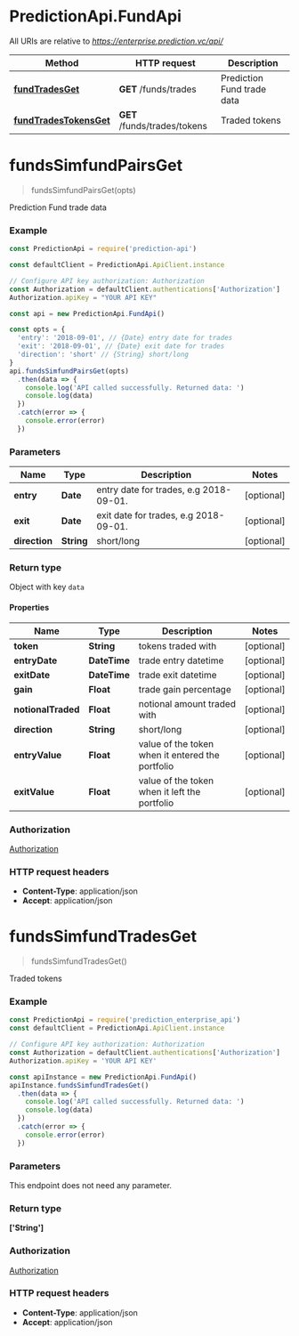 # PredictionApi.FundApi

All URIs are relative to *https://enterprise.prediction.vc/api/*

Method | HTTP request | Description
------------- | ------------- | -------------
[**fundTradesGet**](FundApi.md#fundTradesGet) | **GET** /funds/trades | Prediction Fund trade data
[**fundTradesTokensGet**](FundApi.md#fundTradesTokensGet) | **GET** /funds/trades/tokens | Traded tokens


<a name="fundsSimfundPairsGet"></a>
# **fundsSimfundPairsGet**
> fundsSimfundPairsGet(opts)

Prediction Fund trade data

### Example
```javascript
const PredictionApi = require('prediction-api')

const defaultClient = PredictionApi.ApiClient.instance

// Configure API key authorization: Authorization
const Authorization = defaultClient.authentications['Authorization']
Authorization.apiKey = "YOUR API KEY"

const api = new PredictionApi.FundApi()

const opts = {
  'entry': '2018-09-01', // {Date} entry date for trades
  'exit': '2018-09-01', // {Date} exit date for trades
  'direction': 'short' // {String} short/long
}
api.fundsSimfundPairsGet(opts)
  .then(data => {
    console.log('API called successfully. Returned data: ')
    console.log(data)
  })
  .catch(error => {
    console.error(error)
  })

```

### Parameters

Name | Type | Description  | Notes
------------- | ------------- | ------------- | -------------
 **entry** | **Date**| entry date for trades, e.g 2018-09-01.| [optional]
 **exit** | **Date**| exit date for trades, e.g 2018-09-01. | [optional]
 **direction** | **String**| short/long | [optional]

### Return type

Object with key `data`
#### Properties
Name | Type | Description | Notes
------------ | ------------- | ------------- | -------------
**token** | **String** | tokens traded with | [optional]
**entryDate** | **DateTime** | trade entry datetime | [optional]
**exitDate** | **DateTime** | trade exit datetime | [optional]
**gain** | **Float** | trade gain percentage | [optional]
**notionalTraded** | **Float** | notional amount traded with | [optional]
**direction** | **String** | short/long | [optional]
**entryValue** | **Float** | value of the token when it entered the portfolio | [optional]
**exitValue** | **Float** | value of the token when it left the portfolio | [optional]


### Authorization

[Authorization](../README.md#Authorization)

### HTTP request headers

 - **Content-Type**: application/json
 - **Accept**: application/json

<a name="fundsSimfundTradesGet"></a>
# **fundsSimfundTradesGet**
> fundsSimfundTradesGet()

Traded tokens

### Example
```javascript
const PredictionApi = require('prediction_enterprise_api')
const defaultClient = PredictionApi.ApiClient.instance

// Configure API key authorization: Authorization
const Authorization = defaultClient.authentications['Authorization']
Authorization.apiKey = 'YOUR API KEY'

const apiInstance = new PredictionApi.FundApi()
apiInstance.fundsSimfundTradesGet()
  .then(data => {
    console.log('API called successfully. Returned data: ')
    console.log(data)
  })
  .catch(error => {
    console.error(error)
  })

```

### Parameters
This endpoint does not need any parameter.

### Return type

**[&#39;String&#39;]**

### Authorization

[Authorization](../README.md#Authorization)

### HTTP request headers

 - **Content-Type**: application/json
 - **Accept**: application/json
